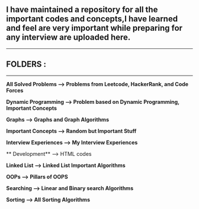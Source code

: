 ## I have maintained a repository for all the important codes and concepts,I have learned and feel are very important while preparing for any interview are uploaded here.

***
## **FOLDERS** :
***

**All Solved Problems --> Problems from Leetcode, HackerRank, and Code Forces**

**Dynamic Programming --> Problem based on Dynamic Programming, Important Concepts**

**Graphs --> Graphs and Graph Algorithms**

**Important Concepts --> Random but Important Stuff**

**Interview Experiences --> My Interview Experiences**

** Development** --> HTML codes

**Linked List --> Linked List Important Algorithms**

**OOPs --> Pillars of OOPS**

**Searching --> Linear and Binary search Algorithms**

**Sorting -->  All Sorting Algorithms**
